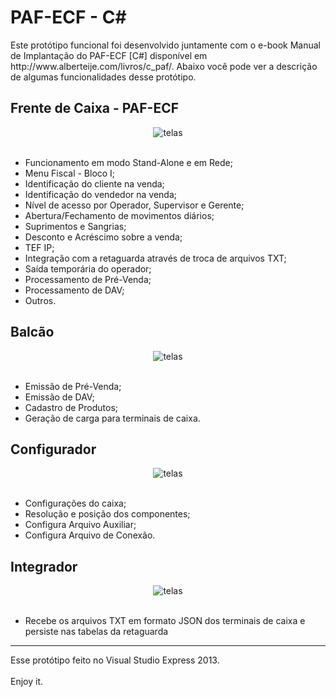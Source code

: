 <html>						<h1>PAF-ECF - C#</h1>
						Este protótipo funcional foi desenvolvido juntamente com o e-book Manual de Implantação do PAF-ECF [C#] disponível em http://www.alberteije.com/livros/c_paf/. Abaixo você pode ver a descrição de algumas funcionalidades desse protótipo.
						<br />
						<h2>Frente de Caixa - PAF-ECF</h2>
							<center>
								<img src="http://www.alberteije.com/images/telas/c_073.jpg" alt="telas" />
							</center>
							<br />
							<ul>
								<li>Funcionamento em modo Stand-Alone e em Rede;</li>
								<li>Menu Fiscal - Bloco I;</li>
								<li>Identificação do cliente na venda;</li>
								<li>Identificação do vendedor na venda;</li>
								<li>Nível de acesso por Operador, Supervisor e Gerente;</li>
								<li>Abertura/Fechamento de movimentos diários;</li>
								<li>Suprimentos e Sangrias;</li>
								<li>Desconto e Acréscimo sobre a venda;</li>
								<li>TEF IP;</li>
								<li>Integração com a retaguarda através de troca de arquivos TXT;</li>
								<li>Saída temporária do operador;</li>
								<li>Processamento de Pré-Venda;</li>
								<li>Processamento de DAV;</li>
								<li>Outros.</li>
							</ul>						
						<h2>Balcão</h2>
							<center>
								<img src="http://www.alberteije.com/images/telas/c_116.jpg" alt="telas" />
							</center>
							<br />
							<ul>
								<li>Emissão de Pré-Venda;</li>
								<li>Emissão de DAV;</li>
								<li>Cadastro de Produtos;</li>
								<li>Geração de carga para terminais de caixa.</li>
							</ul>						
<h2>Configurador</h2>
							<center>
								<img src="http://www.alberteije.com/images/telas/c_126.png" alt="telas" />
							</center>
							<br />
							<ul>
								<li>Configurações do caixa;</li>
								<li>Resolução e posição dos componentes;</li>
								<li>Configura Arquivo Auxiliar;</li>
								<li>Configura Arquivo de Conexão.</li>
							</ul>						
<h2>Integrador</h2>
							<center>
								<img src="http://www.alberteije.com/images/telas/c_128.jpg" alt="telas" />
							</center>
							<br />
							<ul>
								<li>Recebe os arquivos TXT em formato JSON dos terminais de caixa e persiste nas tabelas da retaguarda</li>
							</ul>						
	<hr />
						Esse protótipo feito no Visual Studio Express 2013.
	<br /><br />
						Enjoy it.
</html>

